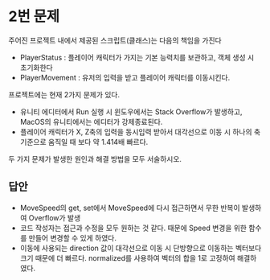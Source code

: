 # 2번 문제

주어진 프로젝트 내에서 제공된 스크립트(클래스)는 다음의 책임을 가진다
- PlayerStatus : 플레이어 캐릭터가 가지는 기본 능력치를 보관하고, 객체 생성 시 초기화한다
- PlayerMovement : 유저의 입력을 받고 플레이어 캐릭터를 이동시킨다.

프로젝트에는 현재 2가지 문제가 있다.
- 유니티 에디터에서 Run 실행 시 윈도우에서는 Stack Overflow가 발생하고, MacOS의 유니티에서는 에디터가 강제종료된다.
- 플레이어 캐릭터가 X, Z축의 입력을 동시입력 받아서 대각선으로 이동 시 하나의 축 기준으로 움직일 때 보다 약 1.414배 빠르다.

두 가지 문제가 발생한 원인과 해결 방법을 모두 서술하시오.

## 답안
- MoveSpeed의 get, set에서 MoveSpeed에 다시 접근하면서 무한 반복이 발생하여 Overflow가 발생
- 코드 작성자는 접근과 수정을 모두 원하는 것 같다. 때문에 Speed 변경을 위한 함수를 만들어 변경할 수 있게 하였다.
- 이동에 사용되는 direction 값이 대각선으로 이동 시 단방향으로 이동하는 벡터보다 크기 때문에 더 빠르다. normalized를 사용하여 벡터의 합을 1로 고정하여 해결하였다.
